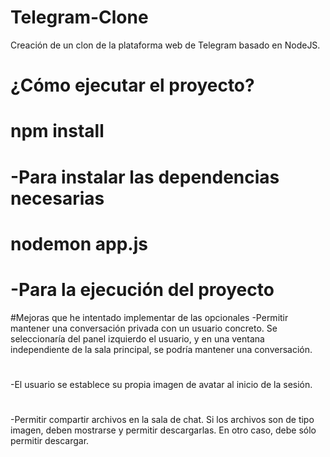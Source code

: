 # Telegram-Clone
Creación de un clon de la plataforma web de Telegram basado en NodeJS.

# ¿Cómo ejecutar el proyecto?
# npm install
# -Para instalar las dependencias necesarias
# nodemon app.js 
# -Para la ejecución del proyecto

#Mejoras que he intentado implementar de las opcionales
 -Permitir mantener una conversación privada con un usuario concreto. Se seleccionaría del panel izquierdo el usuario, y en una ventana independiente de la sala principal, se podría mantener una conversación.
#
-El usuario se establece su propia imagen de avatar al inicio de la sesión.
#
-Permitir compartir archivos en la sala de chat. Si los archivos son de tipo imagen, deben mostrarse y permitir descargarlas. En otro caso, debe sólo permitir descargar.

